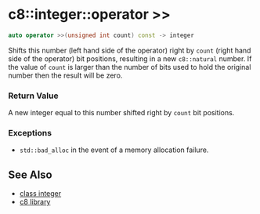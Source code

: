 # c8::integer::operator >> #

```cpp
auto operator >>(unsigned int count) const -> integer
```

Shifts this number (left hand side of the operator) right by `count` (right hand side of the operator) bit positions, resulting in a new `c8::natural` number.  If the value of `count` is larger than the number of bits used to hold the original number then the result will be zero.

### Return Value ###

A new integer equal to this number shifted right by `count` bit positions.

### Exceptions ###

* `std::bad_alloc` in the event of a memory allocation failure.

## See Also ##

* [class integer](c8_integer)
* [c8 library](c8)

